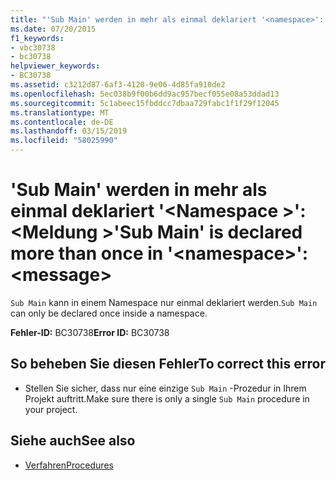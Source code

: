 ```yaml
---
title: "'Sub Main' werden in mehr als einmal deklariert '<namespace>': <message>"
ms.date: 07/20/2015
f1_keywords:
- vbc30738
- bc30738
helpviewer_keywords:
- BC30738
ms.assetid: c3212d87-6af3-4120-9e06-4d85fa910de2
ms.openlocfilehash: 5ec038b9f00b6dd9ac957becf055e08a53ddad13
ms.sourcegitcommit: 5c1abeec15fbddcc7dbaa729fabc1f1f29f12045
ms.translationtype: MT
ms.contentlocale: de-DE
ms.lasthandoff: 03/15/2019
ms.locfileid: "58025990"
---
```

# <a name="sub-main-is-declared-more-than-once-in-namespace-message"></a><span data-ttu-id="c662f-102">'Sub Main' werden in mehr als einmal deklariert '\<Namespace >': \<Meldung ></span><span class="sxs-lookup"><span data-stu-id="c662f-102">'Sub Main' is declared more than once in '\<namespace>': \<message></span></span>
<span data-ttu-id="c662f-103">`Sub Main` kann in einem Namespace nur einmal deklariert werden.</span><span class="sxs-lookup"><span data-stu-id="c662f-103">`Sub Main` can only be declared once inside a namespace.</span></span>  
  
 <span data-ttu-id="c662f-104">**Fehler-ID:** BC30738</span><span class="sxs-lookup"><span data-stu-id="c662f-104">**Error ID:** BC30738</span></span>  
  
## <a name="to-correct-this-error"></a><span data-ttu-id="c662f-105">So beheben Sie diesen Fehler</span><span class="sxs-lookup"><span data-stu-id="c662f-105">To correct this error</span></span>  
  
-   <span data-ttu-id="c662f-106">Stellen Sie sicher, dass nur eine einzige `Sub Main` -Prozedur in Ihrem Projekt auftritt.</span><span class="sxs-lookup"><span data-stu-id="c662f-106">Make sure there is only a single `Sub Main` procedure in your project.</span></span>  
  
## <a name="see-also"></a><span data-ttu-id="c662f-107">Siehe auch</span><span class="sxs-lookup"><span data-stu-id="c662f-107">See also</span></span>

- [<span data-ttu-id="c662f-108">Verfahren</span><span class="sxs-lookup"><span data-stu-id="c662f-108">Procedures</span></span>](../../visual-basic/programming-guide/language-features/procedures/index.md)
